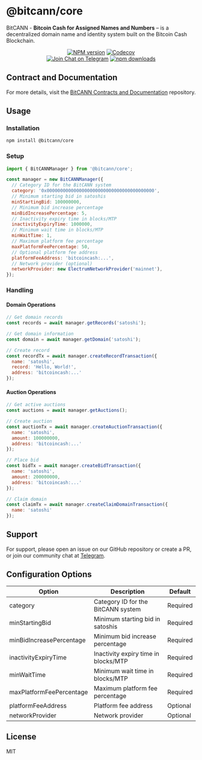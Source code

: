 # @bitcann/core

BitCANN - **Bitcoin Cash for Assigned Names and Numbers** – is a decentralized domain name and identity system built on the Bitcoin Cash Blockchain.

<p align="center">
  <a href="https://www.npmjs.com/package/@bitcann/core"><img src="https://img.shields.io/npm/v/@bitcann/core.svg" alt="NPM version" /></a>
<a href="https://codecov.io/gh/bitcann/bitcann-core">
  <img src="https://img.shields.io/codecov/c/github/bitcann/bitcann-core/master.svg" alt="Codecov" />
</a><br>
  <a href="https://t.me/bitcann_discussion"><img alt="Join Chat on Telegram" src="https://img.shields.io/badge/chat-BitCANN-0088CC?logo=telegram"></a>
  <a href="https://www.npmjs.com/package/@bitcann/core"><img alt="npm downloads" src="https://img.shields.io/npm/dm/@bitcann/core"></a>
</p>

## Contract and Documentation
For more details, visit the [BitCANN Contracts and Documentation](https://github.com/BitCANN/bitcann-contracts) repository.


## Usage

### Installation
```bash
npm install @bitcann/core
```

### Setup
```js
import { BitCANNManager } from '@bitcann/core';

const manager = new BitCANNManager({
  // Category ID for the BitCANN system
  category: '0x0000000000000000000000000000000000000000',
  // Minimum starting bid in satoshis
  minStartingBid: 100000000,
  // Minimum bid increase percentage
  minBidIncreasePercentage: 5,
  // Inactivity expiry time in blocks/MTP
  inactivityExpiryTime: 1000000,
  // Minimum wait time in blocks/MTP
  minWaitTime: 1,
  // Maximum platform fee percentage
  maxPlatformFeePercentage: 50,
  // Optional platform fee address
  platformFeeAddress: 'bitcoincash:...',
  // Network provider (optional)
  networkProvider: new ElectrumNetworkProvider('mainnet'),
});
```

### Handling

#### Domain Operations
```js
// Get domain records
const records = await manager.getRecords('satoshi');

// Get domain information
const domain = await manager.getDomain('satoshi');

// Create record
const recordTx = await manager.createRecordTransaction({
  name: 'satoshi',
  record: 'Hello, World!',
  address: 'bitcoincash:...'
});
```

#### Auction Operations
```js
// Get active auctions
const auctions = await manager.getAuctions();

// Create auction
const auctionTx = await manager.createAuctionTransaction({
  name: 'satoshi',
  amount: 100000000,
  address: 'bitcoincash:...'
});

// Place bid
const bidTx = await manager.createBidTransaction({
  name: 'satoshi',
  amount: 200000000,
  address: 'bitcoincash:...'
});

// Claim domain
const claimTx = await manager.createClaimDomainTransaction({
  name: 'satoshi'
});
```


## Support
For support, please open an issue on our GitHub repository or create a PR, or join our community chat at [Telegram](https://t.me/bitcann_discussion).


## Configuration Options

| Option | Description | Default |
|--------|-------------|---------|
| category | Category ID for the BitCANN system | Required |
| minStartingBid | Minimum starting bid in satoshis | Required |
| minBidIncreasePercentage | Minimum bid increase percentage | Required |
| inactivityExpiryTime | Inactivity expiry time in blocks/MTP | Required |
| minWaitTime | Minimum wait time in blocks/MTP | Required |
| maxPlatformFeePercentage | Maximum platform fee percentage | Required |
| platformFeeAddress | Platform fee address | Optional |
| networkProvider | Network provider | Optional |

## License

MIT


